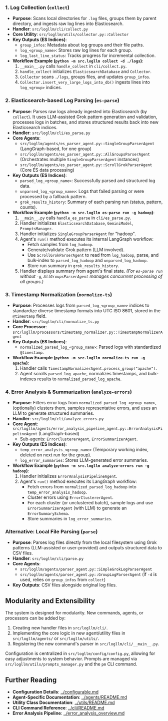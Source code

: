 ### 1. Log Collection (`collect`)

- **Purpose**: Scans local directories for `.log` files, groups them by parent directory, and ingests raw log lines into Elasticsearch.
- **Handler**: `src/logllm/cli/collect.py`
- **Core Utility**: `src/logllm/utils/collector.py::Collector`
- **Key Outputs (ES Indices)**:
  - `group_infos`: Metadata about log groups and their file paths.
  - `log_<group_name>`: Stores raw log lines for each group.
  - `log_last_line_status`: Tracks progress for incremental collection.
- **Workflow Example (`python -m src.logllm collect -d ./logs`)**:
  1. `__main__.py` calls `handle_collect` in `cli/collect.py`.
  2. `handle_collect` initializes `ElasticsearchDatabase` and `Collector`.
  3. `Collector` scans `./logs`, groups files, and updates `group_infos`.
  4. `Collector.insert_very_large_logs_into_db()` ingests lines into `log_<group>` indices.

### 2. Elasticsearch-based Log Parsing (`es-parse`)

- **Purpose**: Parses raw logs already ingested into Elasticsearch (by `collect`). It uses LLM-assisted Grok pattern generation and validation, processes logs in batches, and stores structured results back into new Elasticsearch indices.
- **Handler**: `src/logllm/cli/es_parse.py`
- **Core Agents**:
  - `src/logllm/agents/es_parser_agent.py::SingleGroupParserAgent` (LangGraph-based, for one group)
  - `src/logllm/agents/es_parser_agent.py::AllGroupsParserAgent` (Orchestrates multiple `SingleGroupParserAgent` instances)
  - `src/logllm/agents/es_parser_agent.py::ScrollGrokParserAgent` (Core ES data processing)
- **Key Outputs (ES Indices)**:
  - `parsed_log_<group_name>`: Successfully parsed and structured log data.
  - `unparsed_log_<group_name>`: Logs that failed parsing or were processed by a fallback pattern.
  - `grok_results_history`: Summary of each parsing run (status, pattern, counts).
- **Workflow Example (`python -m src.logllm es-parse run -g hadoop`)**:
  1. `__main__.py` calls `handle_es_parse` in `cli/es_parse.py`.
  2. Handler initializes `ElasticsearchDatabase`, `GeminiModel`, `PromptsManager`.
  3. Handler initializes `SingleGroupParserAgent` for "hadoop".
  4. Agent's `run()` method executes its internal LangGraph workflow:
     - Fetch samples from `log_hadoop`.
     - Generate/validate Grok pattern (LLM involved).
     - Use `ScrollGrokParserAgent` to read from `log_hadoop`, parse, and bulk-index to `parsed_log_hadoop` and `unparsed_log_hadoop`.
     - Store run summary in `grok_results_history`.
  5. Handler displays summary from agent's final state.
     _(For `es-parse run` without `-g`, `AllGroupsParserAgent` manages concurrent processing of all groups.)_

### 3. Timestamp Normalization (`normalize-ts`)

- **Purpose**: Processes logs from `parsed_log_<group_name>` indices to standardize diverse timestamp formats into UTC ISO 8601, stored in the `@timestamp` field.
- **Handler**: `src/logllm/cli/normalize_ts.py`
- **Core Processor**: `src/logllm/processors/timestamp_normalizer.py::TimestampNormalizerAgent`
- **Key Outputs (ES Indices)**:
  - `normalized_parsed_log_<group_name>`: Parsed logs with standardized `@timestamp`.
- **Workflow Example (`python -m src.logllm normalize-ts run -g apache`)**:
  1. Handler calls `TimestampNormalizerAgent.process_group("apache")`.
  2. Agent scrolls `parsed_log_apache`, normalizes timestamps, and bulk-indexes results to `normalized_parsed_log_apache`.

### 4. Error Analysis & Summarization (`analyze-errors`)

- **Purpose**: Filters error logs from `normalized_parsed_log_<group_name>`, (optionally) clusters them, samples representative errors, and uses an LLM to generate structured summaries.
- **Handler**: `src/logllm/cli/analyze_errors.py`
- **Core Agent**: `src/logllm/agents/error_analysis_pipeline_agent.py::ErrorAnalysisPipelineAgent` (LangGraph-based)
  - Sub-agents: `ErrorClustererAgent`, `ErrorSummarizerAgent`.
- **Key Outputs (ES Indices)**:
  - `temp_error_analysis_<group_name>` (Temporary working index, deleted on next run for the group).
  - `log_error_summaries`: Stores LLM-generated error summaries.
- **Workflow Example (`python -m src.logllm analyze-errors run -g hadoop`)**:
  1. Handler initializes `ErrorAnalysisPipelineAgent`.
  2. Agent's `run()` method executes its LangGraph workflow:
     - Fetch errors from `normalized_parsed_log_hadoop` into `temp_error_analysis_hadoop`.
     - Cluster errors using `ErrorClustererAgent`.
     - For each cluster (or unclustered batch), sample logs and use `ErrorSummarizerAgent` (with LLM) to generate an `ErrorSummarySchema`.
     - Store summaries in `log_error_summaries`.

### Alternative: Local File Parsing (`parse`)

- **Purpose**: Parses log files directly from the local filesystem using Grok patterns (LLM-assisted or user-provided) and outputs structured data to CSV files.
- **Handler**: `src/logllm/cli/parse.py`
- **Core Agents**:
  - `src/logllm/agents/parser_agent.py::SimpleGrokLogParserAgent`
  - `src/logllm/agents/parser_agent.py::GroupLogParserAgent` (if `-d` is used, relies on `group_infos` from `collect`)
- **Key Outputs**: CSV files alongside original log files.

## Modularity and Extensibility

The system is designed for modularity. New commands, agents, or processors can be added by:

1. Creating new handler files in `src/logllm/cli/`.
2. Implementing the core logic in new agent/utility files in `src/logllm/agents/` or `src/logllm/utils/`.
3. Registering the new command's parser in `src/logllm/cli/__main__.py`.

Configuration is centralized in `src/logllm/config/config.py`, allowing for easy adjustments to system behavior. Prompts are managed via `src/logllm/utils/prompts_manager.py` and the `pm` CLI command.

## Further Reading

- **Configuration Details**: [../configurable.md](../configurable.md)
- **Agent-Specific Documentation**: [../agents/README.md](../agents/README.md)
- **Utility Class Documentation**: [../utils/README.md](../utils/README.md)
- **CLI Command Reference**: [../cli/README.md](../cli/README.md)
- **Error Analysis Pipeline**: [../error_analysis_overview.md](../error_analysis_overview.md)
